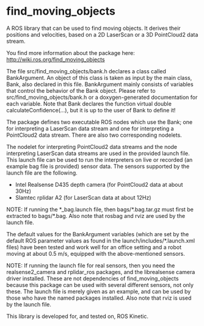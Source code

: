 # find_moving_objects

A ROS library that can be used to find moving objects. It derives their positions and velocities,
based on a 2D LaserScan or a 3D PointCloud2 data stream.

You find more information about the package here: http://wiki.ros.org/find_moving_objects

The file src/find_moving_objects/bank.h declares a class called BankArgument. An object of this 
class is taken as input by the main class, Bank, also declared in this file. BankArgument mainly 
consists of variables that control the behavior of the Bank object. Please refer to 
src/find_moving_objects/bank.h or a doxygen-generated documentation for each variable.
Note that Bank declares the function virtual double calculateConfidence(...), but it is up to the
user of Bank to define it!

The package defines two executable ROS nodes which use the Bank; one for interpreting a LaserScan data 
stream and one for interpreting a PointCloud2 data stream. There are also two corresponding nodelets.

The nodelet for interpreting PointCloud2 data streams and the node interpreting LaserScan data streams
are used in the provided launch file. This launch file can be used to run the interpreters on live or
recorded (an example bag file is provided) sensor data. The sensors supported by the launch file are 
the following.
* Intel Realsense D435 depth camera (for PointCloud2 data at about 30Hz)
* Slamtec rplidar A2 (for LaserScan data at about 12Hz)

NOTE: If running the \*_bag.launch file, then bags/\*.bag.tar.gz must first be extracted to 
      bags/\*.bag. Also note that rosbag and rviz are used by the launch file.

The default values for the BankArgument variables (which are set by the default ROS parameter values as
found in the launch/includes/\*.launch.xml files) have been tested and work well for an office setting 
and a robot moving at about 0.5 m/s, equipped with the above-mentioned sensors.

NOTE: If running the launch file for real sensors, then you need the realsense2_camera and rplidar_ros 
      packages, and the librealsense camera driver installed. These are not dependencies of 
      find_moving_objects because this package can be used with several different sensors, not only these.
      The launch file is merely given as an example, and can be used by those who have the named packages
      installed. Also note that rviz is used by the launch file.

This library is developed for, and tested on, ROS Kinetic.
